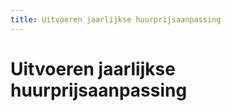 ```yaml
---
title: Uitvoeren jaarlijkse huurprijsaanpassing
---
```


# Uitvoeren jaarlijkse huurprijsaanpassing
